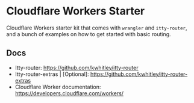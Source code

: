# Cloudflare Workers Starter

Cloudflare Workers starter kit that comes with `wrangler` and `itty-router`, and a bunch of examples on how to get started with basic routing.

## Docs

- Itty-router: https://github.com/kwhitley/itty-router
- Itty-router-extras | [Optional]: https://github.com/kwhitley/itty-router-extras
- Cloudflare Worker documentation: https://developers.cloudflare.com/workers/
